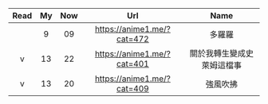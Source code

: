  | Read|My|Now|Url|Name |
 | :-:|:-:|:-:|:-:|:-: |
 |  | 9 | 09 |                https://anime1.me/?cat=472                 | 多羅羅  |
 | v | 13 | 22 |                https://anime1.me/?cat=401                | 關於我轉生變成史萊姆這檔事  |
 | v | 13 | 20 | https://anime1.me/?cat=409    | 強風吹拂  |
